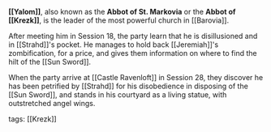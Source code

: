 **[[Yalom]]**, also known as the **Abbot of St. Markovia** or the **Abbot of [[Krezk]]**, is the leader of the most powerful church in [[Barovia]].

After meeting him in Session 18, the party learn that he is disillusioned and in [[Strahd]]'s pocket. He manages to hold back [[Jeremiah]]'s zombification, for a price, and gives them information on where to find the hilt of the [[Sun Sword]].

When the party arrive at [[Castle Ravenloft]] in Session 28, they discover he has been petrified by [[Strahd]] for his disobedience in disposing of the [[Sun Sword]], and stands in his courtyard as a living statue, with outstretched angel wings.

tags: [[Krezk]]